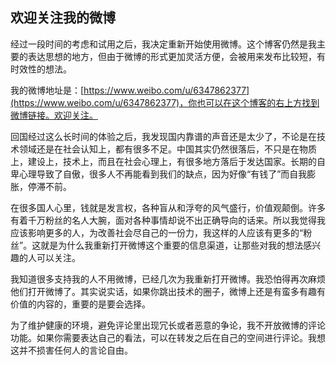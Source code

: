 ## 欢迎关注我的微博

经过一段时间的考虑和试用之后，我决定重新开始使用微博。这个博客仍然是我主要的表达思想的地方，但由于微博的形式更加灵活方便，会被用来发布比较短，有时效性的想法。

我的微博地址是：[https://www.weibo.com/u/6347862377](https://www.weibo.com/u/6347862377)，你也可以在这个博客的右上方找到微博链接。欢迎关注。

回国经过这么长时间的体验之后，我发现国内靠谱的声音还是太少了，不论是在技术领域还是在社会认知上，都有很多不足。中国其实仍然很落后，不只是在物质上，建设上，技术上，而且在社会心理上，有很多地方落后于发达国家。长期的自卑心理导致了自傲，很多人不再能看到我们的缺点，因为好像“有钱了”而自我膨胀，停滞不前。

在很多国人心里，钱就是发言权，各种盲从和浮夸的风气盛行，价值观颠倒。许多有着千万粉丝的名人大腕，面对各种事情却说不出正确导向的话来。所以我觉得我应该影响更多的人，为改善社会尽自己的一份力，我这样的人应该有更多的“粉丝”。这就是为什么我重新打开微博这个重要的信息渠道，让那些对我的想法感兴趣的人可以关注。

我知道很多支持我的人不用微博，已经几次为我重新打开微博。我恐怕得再次麻烦他们打开微博了。其实说实话，如果你跳出技术的圈子，微博上还是有蛮多有趣有价值的内容的，重要的是要会选择。

为了维护健康的环境，避免评论里出现冗长或者恶意的争论，我不开放微博的评论功能。如果你需要表达自己的看法，可以在转发之后在自己的空间进行评论。我想这并不损害任何人的言论自由。
